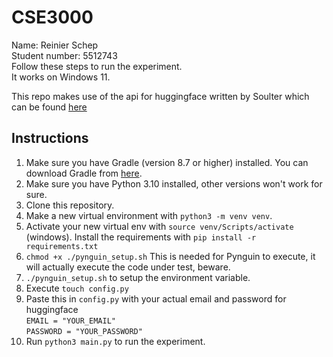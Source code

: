 # CSE3000

Name: Reinier Schep<br>
Student number: 5512743<br>
Follow these steps to run the experiment.<br>
It works on Windows 11. <br>

This repo makes use of the api for huggingface written by Soulter which can be found [here](https://github.com/Soulter/hugging-chat-api)

## Instructions

1. Make sure you have Gradle (version 8.7 or higher) installed. You can download Gradle from [here](https://gradle.org/install/).
2. Make sure you have Python 3.10 installed, other versions won't work for sure. 
3. Clone this repository. 
4. Make a new virtual environment with `python3 -m venv venv`. 
5. Activate your new virtual env with `source venv/Scripts/activate` (windows).
Install the requirements with `pip install -r requirements.txt`
6. `chmod +x ./pynguin_setup.sh` This is needed for Pynguin to execute, it will actually execute the code under test, beware.
7. `./pynguin_setup.sh` to setup the environment variable.
8. Execute `touch config.py`
9. Paste this in `config.py` with your actual email and password for huggingface \
`EMAIL = "YOUR_EMAIL"` \
`PASSWORD = "YOUR_PASSWORD"`
10. Run ```python3 main.py``` to run the experiment.

